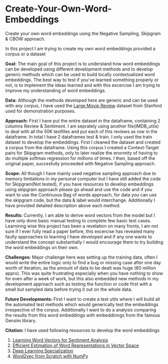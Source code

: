 # Create-Your-Own-Word-Embeddings
Create your own word embeddings using the Negative Sampling, Skipgram & CBOW approach.

In this project I am trying to create my own word embeddings provided a corpus or a dataset

<b>Goal:</b> The main goal of this project is to understand how word embeddings can be developed using different development methods and to develop generic methods which can be used to build locally contextualized word embeddings. The best way to test if you've learned something properly or not, is to implement the ideas learned and with this excercise I am trying to improve my understanding of word embeddings.

<b>Data:</b> Although the methods developed here are generic and can be used with any corpus, I have used the <a href="https://ai.stanford.edu/~amaas/data/sentiment/">Large Movie Review</a> dataset from Stanford used for demonstration purposes.

<b>Approach:</b> First I have put the entire dataset in the dataframe, containing 2 columns Review & Sentiment. I am seprately using another file(IMDB_utils) to deal with all the 50K textfiles and put each of this reviews as row in the dataframe. In total I have 2 dataframes test & train. I only used the train dataset to develop the embeddings. First I cleaned the dataset and created a corpus from the dataframe. Using this corpus I created a Context-Target pairs for Skipgram methods, only to later realize the enormity of having to do multiple softmax regression for millions of times. I then, based off the original paper, succesfully proceeded with Negative Sampling approach.

<b>Scope: </b> All though I have mainly used negative sampling approach due to memory limitations in my personal computer but I have still added the code for Skipgram(Not tested), if you have resources to develop embeddings using skipgram approach please go ahead and use the code and if you want to use the Continuous Bag of words approach, for data you can use the skipgram code, but the data & label would interchange. Additionally I have provided detailed description above each method.

<b>Results: </b> Currently, I am able to derive word vectors from the model but I have only done basic manual testing to complete few basic test cases. Learninng wise this project has been a revelation on many fronts, I am not sure if I ever fully read a paper before, this excercise has revealed many faulty approaches to learning I have developed and if any one wants to understand the concept substantially I would encourage them to try building the word embeddings on their own.

<b>Challenges: </b> Major challenge here was setting up the training data, often I would write the entire logic only to find a bug or missing case after one day worth of iteration, as the amount of data to be dealt was huge (60 million apprx). This was quite frustrating especially when you have nothing to show for even after a week of work, but this also embedded new methods in my development approach such as testing the function or code first with a small but sampled data before trying it out on the whole data.

<b>Future Developments: </b> First I want to create a test utils where I will build all the automated test methods which would generically test the embeddings irrespective of the corpus. Additionally I want to do a analysis comparing the results from this word embeddings with embeddinngs from the famous Gensim library.

<b>Citation: </b> I have used following resources to develop the word embeddings

1.  <a href="https://ai.stanford.edu/~amaas/papers/wvSent_acl2011">Learning Word Vectors for Sentiment Analysis</a>
2.  <a href="https://arxiv.org/abs/1301.3781">Efficient Estimation of Word Representations in Vector Space</a>
2.  <a href="https://www.coursera.org/specializations/deep-learning">Deep Learning Specialization</a>
4.  <a href="https://towardsdatascience.com/word2vec-from-scratch-with-numpy-8786ddd49e72">Word2vec from Scratch with NumPy</a>
